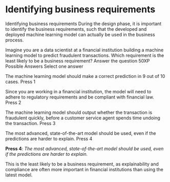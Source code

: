 # Identifying business requirements

Identifying business requirements
During the design phase, it is important to identify the business requirements, such that the developed and deployed machine learning model can actually be used in the business process.

Imagine you are a data scientist at a financial institution building a machine learning model to predict fraudulent transactions. Which requirement is the least likely to be a business requirement?
Answer the question
50XP
Possible Answers
Select one answer

The machine learning model should make a correct prediction in 9 out of 10 cases.
Press
1

Since you are working in a financial institution, the model will need to adhere to regulatory requirements and be compliant with financial law.
Press
2

The machine learning model should output whether the transaction is fraudulent quickly, before a customer service agent spends time undoing the transaction.
Press
3

The most advanced, state-of-the-art model should be used, even if the predictions are harder to explain.
Press
4

**Press 4**: *The most advanced, state-of-the-art model should be used, even if the predictions are harder to explain.* 

This is the least likely to be a business requirement, as explainability and compliance are often more important in financial institutions than using the latest model.